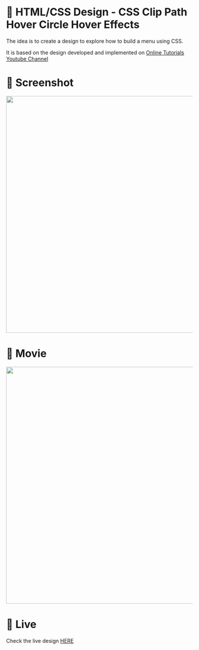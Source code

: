 # 🎨 HTML/CSS Design - CSS Clip Path Hover Circle Hover Effects

The idea is to create a design to explore how to build a menu using CSS. 

It is based on the design developed and implemented  on [Online Tutorials Youtube Channel](https://www.youtube.com/watch?v=fvfy-4vQK5M)


# 📸 Screenshot
<img src="https://storage.googleapis.com/rfribeiro-css/clip-03/presentation.png" width="640">


# 🎥 Movie
<img src="https://storage.googleapis.com/rfribeiro-css/clip-03/presentation.gif" width="640">

# 🚀 Live

Check the live design [HERE](https://storage.googleapis.com/rfribeiro-css/clip-03/index.html)